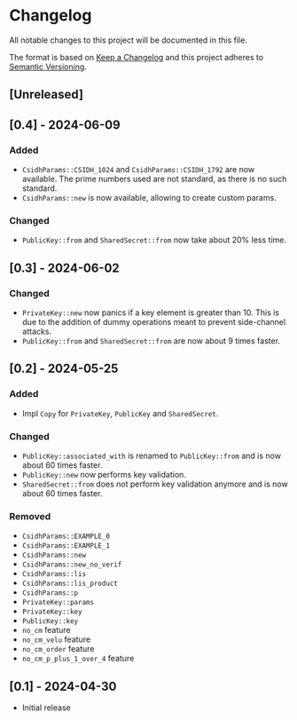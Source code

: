 # Changelog

All notable changes to this project will be documented in this file.

The format is based on [Keep a Changelog](http://keepachangelog.com/en/1.1.0/)
and this project adheres to [Semantic Versioning](https://semver.org/spec/v2.0.0.html).

## [Unreleased]

## [0.4] - 2024-06-09

### Added

- `CsidhParams::CSIDH_1024` and `CsidhParams::CSIDH_1792` are now available.
The prime numbers used are not standard, as there is no such standard.
- `CsidhParams::new` is now available, allowing to create custom params.

### Changed

- `PublicKey::from` and `SharedSecret::from` now take about 20% less time.

## [0.3] - 2024-06-02

### Changed

- `PrivateKey::new` now panics if a key element is greater than 10.
This is due to the addition of dummy operations meant to prevent side-channel attacks.
- `PublicKey::from` and `SharedSecret::from` are now about 9 times faster.

## [0.2] - 2024-05-25

### Added

- Impl `Copy` for `PrivateKey`, `PublicKey` and `SharedSecret`.

### Changed

- `PublicKey::associated_with` is renamed to `PublicKey::from` and is now about 60 times faster.
- `PublicKey::new` now performs key validation.
- `SharedSecret::from` does not perform key validation anymore and is now about 60 times faster.

### Removed

- `CsidhParams::EXAMPLE_0`
- `CsidhParams::EXAMPLE_1`
- `CsidhParams::new`
- `CsidhParams::new_no_verif`
- `CsidhParams::lis`
- `CsidhParams::lis_product`
- `CsidhParams::p`
- `PrivateKey::params`
- `PrivateKey::key`
- `PublicKey::key`
- `no_cm` feature
- `no_cm_velu` feature
- `no_cm_order` feature
- `no_cm_p_plus_1_over_4` feature

## [0.1] - 2024-04-30

- Initial release

